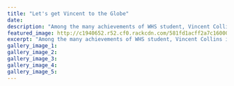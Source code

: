 ```yaml
---
title: "Let's get Vincent to the Globe"
date: 
description: "Among the many achievements of WHS student, Vincent Collins is the opportunity to perform Shakespeare in stage at the famous Globe Theatre in London..."
featured_image: http://c1940652.r52.cf0.rackcdn.com/581fd1acff2a7c160000019a/Vincent-Collins-going-to-Globe-Theatre-in-London-RCP-26-Oct-2016.jpg
excerpt: "Among the many achievements of WHS student, Vincent Collins is the opportunity to perform Shakespeare in stage at the famous Globe Theatre in London..."
gallery_image_1: 
gallery_image_2: 
gallery_image_3: 
gallery_image_4: 
gallery_image_5: 
---
```

